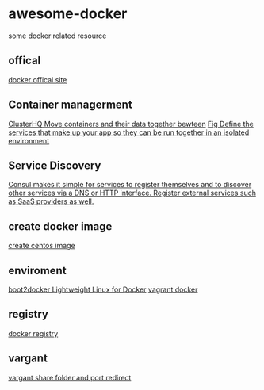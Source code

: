 awesome-docker
==============

some docker related resource

## offical
[docker offical site](https://www.docker.com/)

## Container managerment
[ClusterHQ Move containers and their data together bewteen](https://clusterhq.com/)
[Fig Define the services that make up your app so they can be run together in an isolated environment](http://www.fig.sh/)

## Service Discovery
[Consul makes it simple for services to register themselves and to discover other services via a DNS or HTTP interface. Register external services such as SaaS providers as well.](https://www.consul.io/)

## create docker image
[create centos image](https://github.com/docker/docker/blob/master/contrib/mkimage-yum.sh)

## enviroment 
[boot2docker Lightweight Linux for Docker](https://github.com/boot2docker/boot2docker)
[vagrant docker](https://docs.vagrantup.com/v2/docker/basics.html)

## registry
[docker registry](https://github.com/docker/docker-registry)

## vargant
[vargant share folder and port redirect](https://docs.vagrantup.com/v2/synced-folders/basic_usage.html)

